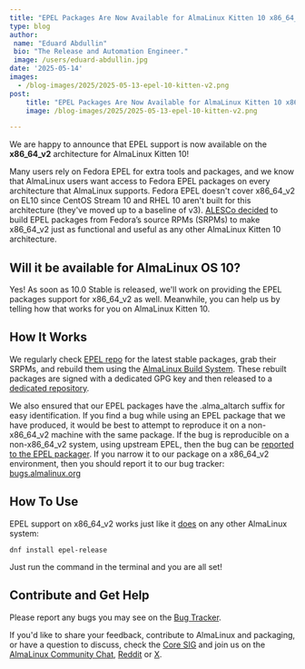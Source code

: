 ```yaml
---
title: "EPEL Packages Are Now Available for AlmaLinux Kitten 10 x86_64_v2!"
type: blog
author:
 name: "Eduard Abdullin"
 bio: "The Release and Automation Engineer."
 image: /users/eduard-abdullin.jpg
date: '2025-05-14'
images:
  - /blog-images/2025/2025-05-13-epel-10-kitten-v2.png
post:
    title: "EPEL Packages Are Now Available for AlmaLinux Kitten 10 x86_64_v2!"
    image: /blog-images/2025/2025-05-13-epel-10-kitten-v2.png

---
```


We are happy to announce that EPEL support is now available on the **x86_64_v2** architecture for AlmaLinux Kitten 10!

Many users rely on Fedora EPEL for extra tools and packages, and we know that AlmaLinux users want access to Fedora EPEL packages on every architecture that AlmaLinux supports. Fedora EPEL doesn't cover x86_64_v2 on EL10  since CentOS Stream 10 and RHEL 10 aren't built for this architecture (they've moved up to a baseline of v3). [ALESCo decided](https://github.com/AlmaLinux/ALESCo/blob/master/rfcs/0001-build-fedora-epel-for-almalinux-and-almalinux-kitten-x86_64_v2.md) to build EPEL packages from Fedora’s source RPMs (SRPMs) to make x86_64_v2 just as functional and useful as any other AlmaLinux Kitten 10 architecture.

## Will it be available for AlmaLinux OS 10?

Yes! As soon as 10.0 Stable is released, we'll work on providing the EPEL packages support for x86_64_v2 as well. Meanwhile, you can help us by telling how that works for you on AlmaLinux Kitten 10. 

## How It Works

We regularly check [EPEL repo](https://dl.fedoraproject.org/pub/epel/10/Everything/source/tree/) for the latest stable packages, grab their SRPMs, and rebuild them using the [AlmaLinux Build System](https://build.almalinux.org/). These rebuilt packages are signed with a dedicated GPG key and then released to a [dedicated repository](https://epel.repo.almalinux.org). 

We also ensured that our EPEL packages have the .alma_altarch suffix for easy identification. If you find a bug while using an EPEL package that we have produced, it would be best to attempt to reproduce it on a non-x86_64_v2 machine with the same package. If the bug is reproducible on a non-x86_64_v2 system, using upstream EPEL, then the bug can be [reported to the EPEL packager](https://fedoraproject.org/wiki/EPEL/FAQ#Where_can_I_find_help_or_report_issues?). If you narrow it to our package on a x86_64_v2 environment, then you should report it to our bug tracker: [bugs.almalinux.org](https://bugs.almalinux.org)


## How To Use

EPEL support on x86_64_v2 works just like it [does](https://wiki.almalinux.org/repos/Extras.html#epel) on any other AlmaLinux system:

```
dnf install epel-release
```

Just run the command in the terminal and you are all set! 

## Contribute and Get Help

Please report any bugs you may see on the [Bug Tracker](https://bugs.almalinux.org/).

If you'd like to share your feedback, contribute to AlmaLinux and packaging, or have a question to discuss, check the [Core SIG](https://wiki.almalinux.org/sigs/Core.html) and join us on the [AlmaLinux Community Chat](https://chat.almalinux.org), [Reddit](https://reddit.com/r/almalinux) or [X](https://twitter.com/almalinux).